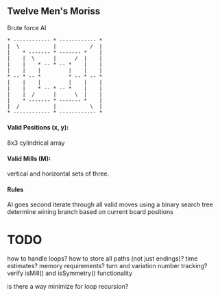 ## Twelve Men's Moriss
Brute force AI
```
* ------------ * ------------ *
|  \           |           /  |
|    * ------- * ------- *    |
|    |  \      |      /  |    |
|    |    * -- * -- *    |    |
|    |    |         |    |    |
* -- * -- *         * -- * -- *
|    |    |         |    |    |
|    |    * -- * -- *    |    |
|    |  /      |      \  |    |
|    * ------- * ------- *    |
|  /           |           \  |
* ------------ * ------------ *
```

#### Valid Positions (x, y):
8x3 cylindrical array

#### Valid Mills (M):
vertical and horizontal sets of three.

#### Rules
AI goes second
iterate through all valid moves using a binary search tree
determine wining branch based on current board positions

# TODO
how to handle loops?
how to store all paths (not just endings)?
time estimates?
memory requirements?
turn and variation number tracking?
verify isMill() and isSymmetry() functionality

is there a way minimize for loop recursion?